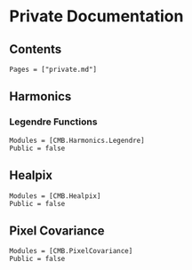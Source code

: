 # Private Documentation

## Contents
```@contents
Pages = ["private.md"]
```

## Harmonics
### Legendre Functions
```@autodocs
Modules = [CMB.Harmonics.Legendre]
Public = false
```

## Healpix
```@autodocs
Modules = [CMB.Healpix]
Public = false
```

## Pixel Covariance
```@autodocs
Modules = [CMB.PixelCovariance]
Public = false
```
